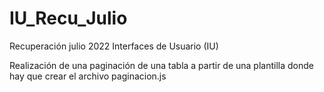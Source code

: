 # IU_Recu_Julio

Recuperación julio 2022 Interfaces de Usuario (IU)

Realización de una paginación de una tabla a partir de una plantilla donde hay que crear el archivo paginacion.js
